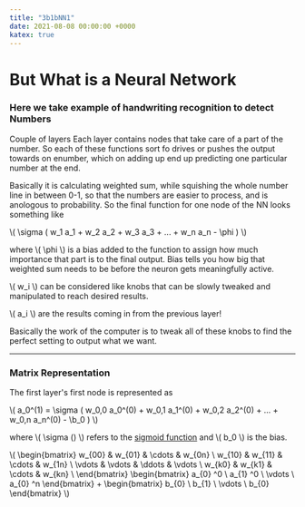 ```yaml
---
title: "3b1bNN1"
date: 2021-08-08 00:00:00 +0000
katex: true
---
```

# But What is a Neural Network

### Here we take example of handwriting recognition to detect Numbers

Couple of layers
Each layer contains nodes that take care of a part of the number. So each of these functions sort fo drives or pushes the output towards on enumber, which on adding up end up predicting one particular number at the end.

Basically it is calculating weighted sum, while squishing the whole number line in between 0-1, so that the numbers are easier to process, and is anologous to probability.
So the final function for one node of the NN looks something like

\\( \sigma ( w_1 a_1 + w_2 a_2 + w_3 a_3 + ...  + w_n a_n - \phi ) \\)

where \\( \phi \\) is a bias added to the function to assign how much importance that part is to the final output. Bias tells you how big that weighted sum needs to be before the neuron gets meaningfully active.

\\( w_i \\) can be considered like knobs that can be slowly tweaked and manipulated to reach desired results.

\\( a_i \\) are the results coming in from the previous layer!

Basically the work of the computer is to tweak all of these knobs to  find the perfect setting to output what we want.

___
### Matrix Representation

The first layer's first node is represented as 


\\( a_0^(1) =  \sigma ( w_0,0 a_0^(0) + w_0,1 a_1^(0) + w_0,2 a_2^(0) + ...  + w_0,n a_n^(0) - \b_0 ) \\)


 where \\(  \sigma () \\) refers to the [sigmoid function](https://en.wikipedia.org/wiki/Sigmoid_function) and \\( b_0 \\) is the bias.
 
\\( 
\begin{bmatrix}
w_{00} & w_{01} & \cdots & w_{0n} \\ 
w_{10} & w_{11} & \cdots & w_{1n} \\
\vdots & \vdots & \ddots & \vdots \\
w_{k0} & w_{k1} & \cdots & w_{kn} \\
\end{bmatrix}
\begin{bmatrix}
a_{0} ^0 \\ 
a_{1} ^0 \\
\vdots  \\
a_{0} ^n
\end{bmatrix}
+
\begin{bmatrix}
b_{0} \\ 
b_{1}   \\
\vdots \\
b_{0} 
\end{bmatrix}
\\)
